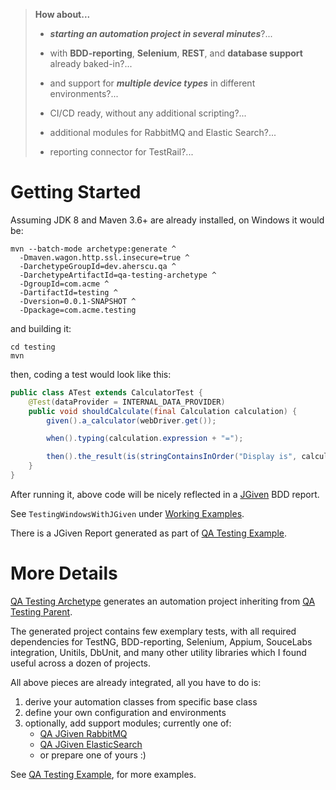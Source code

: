 > __How about...__
>
> * ___starting an automation project in several minutes___?...
>
> * with __BDD-reporting__, __Selenium__, __REST__, and __database support__
    already baked-in?...
>
> * and support for ___multiple device types___ in different environments?...
>
> * CI/CD ready, without any additional scripting?...
>
> * additional modules for RabbitMQ and Elastic Search?...
>
> * reporting connector for TestRail?...

# Getting Started

Assuming JDK 8 and Maven 3.6+ are already installed, on Windows it would be:

```shell
mvn --batch-mode archetype:generate ^
  -Dmaven.wagon.http.ssl.insecure=true ^
  -DarchetypeGroupId=dev.aherscu.qa ^
  -DarchetypeArtifactId=qa-testing-archetype ^
  -DgroupId=com.acme ^
  -DartifactId=testing ^
  -Dversion=0.0.1-SNAPSHOT ^
  -Dpackage=com.acme.testing
```

and building it:

```shell
cd testing
mvn
```

then, coding a test would look like this:

```java
public class ATest extends CalculatorTest {
    @Test(dataProvider = INTERNAL_DATA_PROVIDER)
    public void shouldCalculate(final Calculation calculation) {
        given().a_calculator(webDriver.get());

        when().typing(calculation.expression + "=");

        then().the_result(is(stringContainsInOrder("Display is", calculation.result)));
    }
}
```

After running it, above code will be nicely reflected in
a [JGiven](https://jgiven.org/) BDD report.

See `TestingWindowsWithJGiven`
under [Working Examples](qa-testing-example/README.md).

There is a JGiven Report generated as part of
[QA Testing Example](qa-testing-parent/qa-testing-example/index.html).

# More Details

[QA Testing Archetype](qa-testing-archetype/README.md) generates an automation
project inheriting from [QA Testing Parent](qa-testing-parent/README.md).

The generated project contains few exemplary tests, with all required
dependencies for TestNG, BDD-reporting, Selenium, Appium, SouceLabs integration,
Unitils, DbUnit, and many other utility libraries which I found useful across a
dozen of projects.

All above pieces are already integrated, all you have to do is:

1. derive your automation classes from specific base class
2. define your own configuration and environments
3. optionally, add support modules; currently one of:
    * [QA JGiven RabbitMQ](qa-jgiven-rabbitmq)
    * [QA JGiven ElasticSearch](qa-jgiven-elasticsearch)
    * or prepare one of yours :)

See [QA Testing Example](qa-testing-example/README.md), for more examples.
